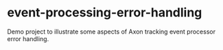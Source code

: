 # event-processing-error-handling
Demo project to illustrate some aspects of Axon tracking event processor error handling.
